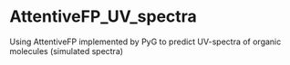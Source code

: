 # AttentiveFP_UV_spectra
Using AttentiveFP implemented by PyG to predict UV-spectra of organic molecules (simulated spectra)
